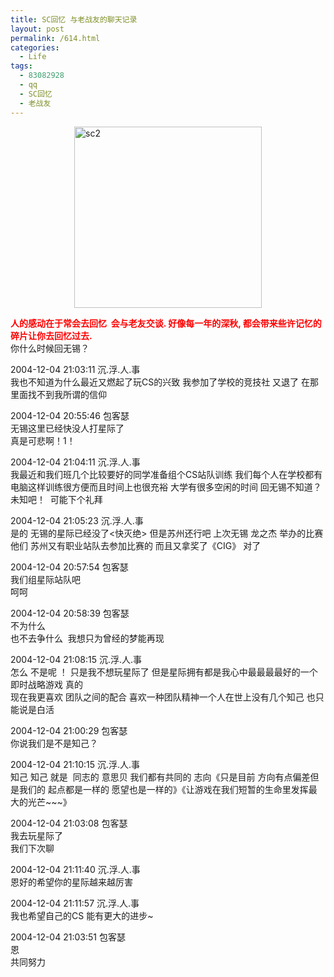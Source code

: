 ```yaml
---
title: SC回忆 与老战友的聊天记录
layout: post
permalink: /614.html
categories:
  - Life
tags:
  - 83082928
  - qq
  - SC回忆
  - 老战友
---
```

<img style="display: block; margin-left: auto; margin-right: auto; border: 0px initial initial;" title="sc2" alt="sc2" src="http://www.80aj.com/wp-content/uploads/2009/10/sc2-300x290.jpg" width="300" height="290" />

**<span style="color: #ff0000;">人的感动在于常会去回忆  会与老友交谈. 好像每一年的深秋, 都会带来些许记忆的碎片让你去回忆过去.</span>**  
你什么时候回无锡？

2004-12-04 21:03:11 沉.浮.人.事  
我也不知道为什么最近又燃起了玩CS的兴致 我参加了学校的竞技社 又退了 在那里面找不到我所谓的信仰

2004-12-04 20:55:46 包客瑟  
无锡这里已经快没人打星际了  
真是可悲啊！1！

2004-12-04 21:04:11 沉.浮.人.事  
我最近和我们班几个比较要好的同学准备组个CS站队训练 我们每个人在学校都有电脑这样训练很方便而且时间上也很充裕 大学有很多空闲的时间 回无锡不知道？未知吧！  可能下个礼拜

2004-12-04 21:05:23 沉.浮.人.事  
是的 无锡的星际已经没了<快灭绝> 但是苏州还行吧 上次无锡 龙之杰 举办的比赛 他们 苏州又有职业站队去参加比赛的 而且又拿奖了《CIG》 对了

2004-12-04 20:57:54 包客瑟  
我们组星际站队吧  
呵呵

2004-12-04 20:58:39 包客瑟  
不为什么  
也不去争什么  我想只为曾经的梦能再现

2004-12-04 21:08:15 沉.浮.人.事  
怎么 不是呢 ！ 只是我不想玩星际了 但是星际拥有都是我心中最最最最好的一个 即时战略游戏 真的  
现在我更喜欢 团队之间的配合 喜欢一种团队精神一个人在世上没有几个知己 也只能说是白活

2004-12-04 21:00:29 包客瑟  
你说我们是不是知己？

2004-12-04 21:10:15 沉.浮.人.事  
知己 知己 就是  同志的 意思贝 我们都有共同的 志向《只是目前 方向有点偏差但是我们的 起点都是一样的 愿望也是一样的》《让游戏在我们短暂的生命里发挥最大的光芒~~~》

2004-12-04 21:03:08 包客瑟  
我去玩星际了  
我们下次聊

2004-12-04 21:11:40 沉.浮.人.事  
恩好的希望你的星际越来越厉害

2004-12-04 21:11:57 沉.浮.人.事  
我也希望自己的CS 能有更大的进步~

2004-12-04 21:03:51 包客瑟  
恩  
共同努力